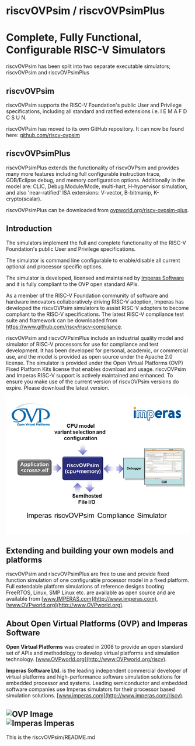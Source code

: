 riscvOVPsim / riscvOVPsimPlus
===
Complete, Fully Functional, Configurable RISC-V Simulators
===

riscvOVPsim has been split into two separate executable simulators; riscvOVPsim and riscvOVPsimPlus


riscvOVPsim
---
riscvOVPsim supports the RISC-V Foundation's public User and Privilege specifications, including all standard and ratified extensions i.e. I E M A F D C S U N.

riscvOVPsim has moved to its own GitHub repository. It can now be found here: [github.com/riscv-ovpsim](https://github.com/riscv-ovpsim/imperas-riscv-tests)

riscvOVPsimPlus
---
riscvOVPsimPlus extends the functionality of riscvOVPsim and provides many more features including full configurable instruction trace, GDB/Eclipse debug, and memory configuration options. Additionally in the model are: CLIC, Debug Module/Mode, multi-hart, H-hypervisor simulation, and also 'near-ratified' ISA extensions: V-vector, B-bitmanip, K-crypto(scalar).

riscvOVPsimPlus can be downloaded from [ovpworld.org/riscv-ovpsim-plus](https://www.ovpworld.org/riscvOVPsimPlus).


Introduction
---
The simulators implement the full and complete functionality of the RISC-V Foundation's public User and Privilege specifications.  

The simulator is command line configurable to enable/disable all current optional and processor specific options. 

The simulator is developed, licensed and maintained by [Imperas Software](http://www.imperas.com/riscv) and it is fully compliant to the OVP open standard APIs. 

As a member of the RISC-V Foundation community of software and hardware innovators collaboratively driving RISC-V adoption, Imperas has developed the riscvOVPsim simulators to assist RISC-V adopters to become compliant to the RISC-V specifications. The latest RISC-V compliance test suite and framework can be downloaded from https://www.github.com/riscv/riscv-compliance. 

riscvOVPsim and riscvOVPsimPlus include an industrial quality model and simulator of RISC-V processors for use for compliance and test development. It has been developed for personal, academic, or commercial use, and the model is provided as open source under the Apache 2.0 license. The simulator is provided under the  Open Virtual Platforms (OVP) Fixed Platform Kits license that enables download and usage. riscvOVPsim and Imperas RISC-V support is actively maintained and enhanced. To ensure you make use of the current version of riscvOVPsim versions do expire. Please download the latest version.

![](riscvOVPsim.jpg)  


Extending and building your own models and platforms
---
riscvOVPsim and riscvOVPsimPlus are free to use and provide fixed function simulation of one configurable processor model in a fixed platform. 
Full extendable platform simulations of reference designs booting FreeRTOS, Linux, SMP Linux etc. 
are available as open source and are available from [www.IMPERAS.com](http://www.imperas.com), 
[www.OVPworld.org](http://www.OVPworld.org).  

About Open Virtual Platforms (OVP) and Imperas Software
---
**Open Virtual Platforms** was created in 2008 to provide an open standard set of APIs and methodology to develop virtual platforms and simulation technology. 
[www.OVPworld.org](http://www.OVPworld.org/riscv).

**Imperas Software Ltd.** is the leading independent commercial developer of virtual platforms and high-performance software simulation solutions for embedded processor and systems. Leading semiconductor and embedded software companies use Imperas simulators for their processor based simulation solutions.
[www.imperas.com](http://www.imperas.com/riscv).

![OVP Image ](http://www.imperas.com/sites/default/files/partner-logos/ovp_0.jpg)  
![Imperas Imperas](https://www.imperas.com/sites/default/files/imperas-web-logo_2.png)  
---

This is the riscvOVPsim/README.md  
